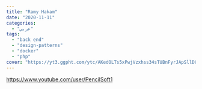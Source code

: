 ```yaml
---
title: "Ramy Hakam"
date: "2020-11-11"
categories:
  - "عربي"
tags:
  - "back end"
  - "design-patterns"
  - "docker"
  - "php"
cover: "https://yt3.ggpht.com/ytc/AKedOLTs5xPwjVzxhss34sTUBnFyrJApSllD0pa3oQaOhw=s88-c-k-c0x00ffffff-no-rj"
---
```


https://www.youtube.com/user/PencilSoft1
